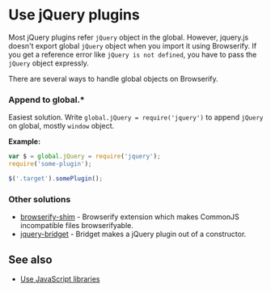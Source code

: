# Use jQuery plugins

Most jQuery plugins refer `jQuery` object in the global.
However, jquery.js doesn't export global `jQuery` object when you import it using Browserify.
If you get a reference error like `jQuery is not defined`, you have to pass the `jQuery` object expressly.

There are several ways to handle global objects on Browserify.

### Append to global.*
Easiest solution.
Write `global.jQuery = require('jquery')` to append `jQuery` on global, mostly `window` object.

**Example:**

```js
var $ = global.jQuery = require('jquery');
require('some-plugin');

$('.target').somePlugin();
```

### Other solutions
- [browserify-shim](https://github.com/thlorenz/browserify-shim) - Browserify extension which makes CommonJS incompatible files browserifyable.
- [jquery-bridget](https://github.com/desandro/jquery-bridget) - Bridget makes a jQuery plugin out of a constructor.

## See also
- [Use JavaScript libraries](js-libraries.md)
